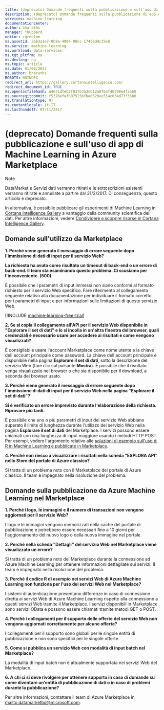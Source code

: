 ```yaml
---
title: (deprecato) Domande frequenti sulla pubblicazione e sull'uso di app di Machine Learning in Azure Marketplace | Documentazione Microsoft
description: (deprecato) Domande frequenti sulla pubblicazione di app di Machine Learning in Azure Marketplace
services: machine-learning
documentationcenter: 
author: bharaths
manager: jhubbard
editor: cgronlun
ms.assetid: 26b3a1e7-8b9a-4004-98bc-17456d4c25e8
ms.service: machine-learning
ms.workload: data-services
ms.tgt_pltfrm: na
ms.devlang: na
ms.topic: article
ms.date: 01/06/2017
ms.author: bharaths
ROBOTS: NOINDEX
redirect_url: https://gallery.cortanaintelligence.com/
redirect_document_id: TRUE
ms.openlocfilehash: a4631dfeb2f817b3a3c612a8f6af48398e4f2ab9
ms.sourcegitcommit: f537befafb079256fba0529ee554c034d73f36b0
ms.translationtype: MT
ms.contentlocale: it-IT
ms.lasthandoff: 07/11/2017
---
```

# <a name="deprecated-publishing-and-using-machine-learning-apps-in-the-azure-marketplace-faq"></a>(deprecato) Domande frequenti sulla pubblicazione e sull'uso di app di Machine Learning in Azure Marketplace

> [!NOTE]
> DataMarket e Servizi dati verranno ritirati e le sottoscrizioni esistenti verranno ritirate e annullate a partire dal 31/3/2017. Di conseguenza, questo articolo è deprecato. 
> 
> In alternativa, è possibile pubblicare gli esperimenti di Machine Learning in [Cortana Intelligence Gallery](https://gallery.cortanaintelligence.com/) a vantaggio della community scientifica dei dati. Per altre informazioni, vedere [Condividere e scoprire risorse in Cortana Intelligence Gallery](https://docs.microsoft.com/en-us/azure/machine-learning/machine-learning-gallery-how-to-use-contribute-publish).


## <a name="questions-about-consuming-from-marketplace"></a>Domande sull'utilizzo da Marketplace
**1. Perché viene generato il messaggio di errore seguente dopo l'immissione di dati di input per il servizio Web?**

**La richiesta ha avuto come risultato un timeout di back-end o un errore di back-end. Il team sta esaminando questo problema. Ci scusiamo per l'inconveniente. (500)**

È possibile che i parametri di input immessi non siano conformi al formato richiesto per il servizio Web specifico. Fare riferimento al collegamento seguente relativo alla documentazione per individuare il formato corretto per i parametri di input e per informazioni sulle limitazioni di questo servizio Web.

[!INCLUDE [machine-learning-free-trial](../../includes/machine-learning-free-trial.md)]

**2. Se si copia il collegamento all'API per il servizio Web disponibile in "Esplorare il set di dati" e lo si incolla in un'altra finestra del browser, quali credenziali è necessario usare per accedere ai risultati e come vengono visualizzati?**

È consigliabile usare l'account Marketplace come nome utente e la chiave dell'account principale come password. La chiave dell'account principale è disponibile nella pagina **Esplorare il set di dati**, sotto la descrizione del servizio Web (fare clic sul pulsante **Mostra**). È possibile che il risultato venga visualizzato nel browser o che sia disponibile per il download, a seconda del browser usato.

**3. Perché viene generato il messaggio di errore seguente dopo l'immissione di dati di input per il servizio Web nella pagina "Esplorare il set di dati"?** 

**Si è verificato un errore imprevisto durante l'elaborazione della richiesta. Riprovare più tardi.**

È possibile che uno o più parametri di input del servizio Web abbiano superato il limite di lunghezza durante l'utilizzo del servizio Web nella pagina **Esplorare il set di dati** del Marketplace. I servizi possono essere chiamati con una lunghezza di input maggiore usando i metodi HTTP POST. Per esempi, vedere l'argomento relativo alle [soluzioni di esempio sull'uso di R in Machine Learning e pubblicate in Marketplace](machine-learning-r-csharp-web-service-examples.md).

**4. Perché non riesco a visualizzare i risultati nella scheda "ESPLORA API" nello Store del portale di Azure classico?** 

Si tratta di un problema noto con il Marketplace del portale di Azure classico. Il team è impegnato nella risoluzione del problema. 

## <a name="questions-about-publishing-from-azure-machine-learning-on-marketplace"></a>Domande sulla pubblicazione da Azure Machine Learning nel Marketplace
**1. Perché i logo, le immagini e il numero di transazioni non vengono aggiornati per il servizio Web?** 

I logo e le immagini vengono memorizzati nella cache del portale di pubblicazione e potrebbero essere necessari fino a 10 giorni per l'aggiornamento del nuovo logo o della nuova immagine nel portale.

**2. Perché nella scheda "Dettagli" del servizio Web nel Marketplace viene visualizzato un errore?**

Si tratta di un problema noto del Marketplace durante la connessione ad Azure Machine Learning per ottenere informazioni dettagliate sui servizi. Il team è impegnato nella risoluzione del problema.

**3. Perché il codice R di esempio nei servizi Web di Azure Machine Learning non funziona per l'uso dei servizi Web nel Marketplace?**

I sistemi di autenticazione presentano differenze in caso di connessione diretta ai servizi Web di Azure Machine Learning rispetto alla connessione a questi servizi Web tramite il Marketplace. I servizi disponibili in Marketplace sono servizi OData e possono essere chiamati tramite metodi GET o POST. 

**4. Perché i collegamenti per il supporto delle offerte del servizio Web non vengono aggiornati correttamente per alcune offerte?**

I collegamenti per il supporto sono globali per le singole entità di pubblicazione e non sono specifici per le singole offerte. 

**5. Come si pubblica un servizio Web con modalità di input batch nel Marketplace?**

La modalità di input batch non è attualmente supportata nei servizi Web del Marketplace.

**6. A chi ci si deve rivolgere per ottenere supporto in caso di domande su come diventare un'entità di pubblicazione di dati o in caso di problemi durante la pubblicazione?**

Per altre informazioni, contattare il team di Azure Marketplace in <mailto:datamarketbd@microsoft.com>.

